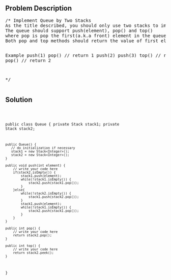 <!--
<style>
  body { font-family: Arial, sans-serif; }
  .container { max-width: 100%; margin: auto; padding: 20px; }
  .comment-block { background-color: #f9f9f9; padding: 10px; border-left: 5px solid #ccc; }
  .code-block { background-color: #f4f4f4; padding: 10px; border: 1px solid #ddd; }
</style>
-->

<div class='container'>
<h2>Problem Description</h2>
<div class='comment-block'>
<pre>
/* Implement Queue by Two Stacks
As the title described, you should only use two stacks to implement a queue's actions.
The queue should support push(element), pop() and top() 
where pop is pop the first(a.k.a front) element in the queue.
Both pop and top methods should return the value of first element.

Example
push(1)
pop()     // return 1
push(2)
push(3)
top()     // return 2
pop()     // return 2

*/
</pre>
</div>

<h2>Solution</h2>
<div class='code-block'>
<pre><code class='language-java'>

public class Queue {
    private Stack<Integer> stack1;
    private Stack<Integer> stack2;

    public Queue() {
       // do initialization if necessary
       stack1 = new Stack<Integer>();
       stack2 = new Stack<Integer>();
    }
    
    public void push(int element) {
        // write your code here
        if(stack2.isEmpty()) {
            stack1.push(element);
            while(!stack1.isEmpty()) {
                stack2.push(stack1.pop());
            }
        }else{
            while(!stack2.isEmpty()) {
                stack1.push(stack2.pop());
            }
            stack1.push(element);
            while(!stack1.isEmpty()) {
                stack2.push(stack1.pop());
            }
        }
    }

    public int pop() {
        // write your code here
        return stack2.pop();
    }

    public int top() {
        // write your code here
        return stack2.peek();
    }
}</code></pre>
</div>
</div>
